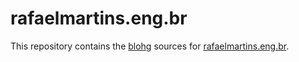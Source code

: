 rafaelmartins.eng.br
====================

This repository contains the [blohg](http://blohg.org/) sources for [rafaelmartins.eng.br](http://rafaelmartins.eng.br/).

